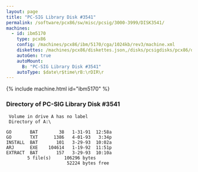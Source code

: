 ```yaml
---
layout: page
title: "PC-SIG Library Disk #3541"
permalink: /software/pcx86/sw/misc/pcsig/3000-3999/DISK3541/
machines:
  - id: ibm5170
    type: pcx86
    config: /machines/pcx86/ibm/5170/cga/1024kb/rev3/machine.xml
    diskettes: /machines/pcx86/diskettes.json,/disks/pcsigdisks/pcx86/diskettes.json
    autoGen: true
    autoMount:
      B: "PC-SIG Library Disk #3541"
    autoType: $date\r$time\rB:\rDIR\r
---
```


{% include machine.html id="ibm5170" %}

### Directory of PC-SIG Library Disk #3541

     Volume in drive A has no label
     Directory of A:\

    GO       BAT        38   1-31-91  12:58a
    GO       TXT      1386   4-01-93   3:34p
    INSTALL  BAT       101   3-29-93  10:02a
    ARJ      EXE    104614   1-19-92  11:51p
    EXTRACT  BAT       157   3-29-93  10:10a
            5 file(s)     106296 bytes
                           52224 bytes free

